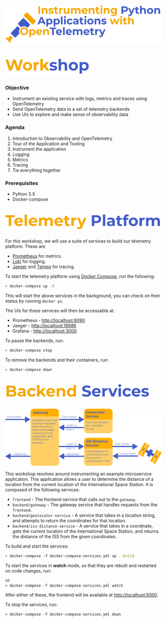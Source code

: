 #  ![Instrumenting Python Applications with OpenTelemetry](static/Title.png)

## ![Workshop](static/Workshop.png)

### Objective

- Instrument an existing service with logs, metrics and traces using OpenTelemetry
- Send OpenTelemetry data to a set of telemetry backends
- Use UIs to explore and make sense of observability data

### Agenda

1. Introduction to Observability and OpenTelemetry
1. Tour of the Application and Tooling
1. Instrument the application
  1. Logging
  1. Metrics
  1. Tracing
1. Tie everything together

### Prerequisites

- Python 3.X
- Docker-compose

## ![Telemetry Platform](static/TelemetryPlatform.png)

For this workshop, we will use a suite of services to build our telemetry platform. These are

- [Prometheus](https://prometheus.io/) for metrics.
- [Loki](https://grafana.com/oss/loki/) for logging.
- [Jaeger](https://www.jaegertracing.io/) and [Tempo](https://grafana.com/docs/tempo/latest/) for tracing.

To start the telemetry platform using [Docker Compose](https://docs.docker.com/compose/), run the following:

```sh
> docker-compose up -d
```

This will start the above services in the background, you can check on their status by running `docker ps`.

The UIs for these services will then be accessable at:

- Prometheus - <http://localhost:9090>
- Jaeger - <http://localhost:16686>
- Grafana - <http://localhost:3000>

To pause the backends, run:

```sh
> docker-compose stop
```

To remove the backends and their containers, run:

```sh
> docker-compose down
```

## ![Backend Services](static/BackendServices.png)

![Schema Diagram of backend services](static/BackendSchema.png)

This workshop revolves around instrumenting an example microservice application. This application
allows a user to determine the distance of a location from the current location of the
International Space Station. It is composed of the following services:

- `frontend` - The frontend service that calls out to the `gateway`.
- `backend/gateway` - The gateway service that handles requests from the `frontend`.
- `backend/geolocator-service` - A service that takes in a location string, and attempts
  to return the coordinates for that location.
- `backend/iss-distance-service` - A service that takes in a coordinate, gets the current
  location of the International Space Station, and returns the distance of the ISS from the
  given coordinates.

To build and start the services:

```sh
> docker-compose -f docker-compose-services.yml up --build
```

To start the services in **watch** mode, so that they are rebuilt and restarted on
code changes, run:

```
sh
> docker-compose -f docker-compose-services.yml watch
```

After either of these, the frontend will be available at <http://localhost:5000>.

To stop the services, run:

```
> docker-compose -f docker-compose-services.yml down
```